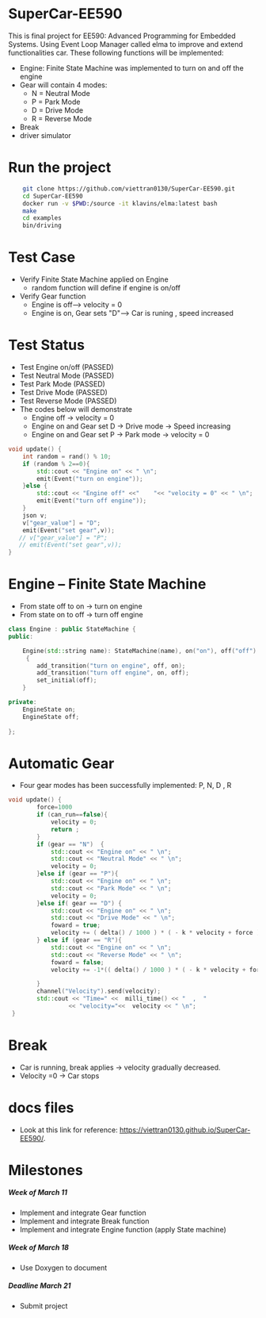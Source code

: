 # SuperCar-EE590
This is final project for EE590: Advanced Programming for Embedded Systems.
Using Event Loop Manager called elma to improve and extend functionalities  car.
These following functions will be implemented: 
* Engine: Finite State Machine was implemented to turn on and off the engine
* Gear will contain 4 modes:
    * N = Neutral Mode
    * P = Park Mode
    * D = Drive Mode
    * R = Reverse Mode
* Break
* driver simulator
# Run the project
```bash 
    git clone https://github.com/viettran0130/SuperCar-EE590.git
    cd SuperCar-EE590
    docker run -v $PWD:/source -it klavins/elma:latest bash
    make
    cd examples
    bin/driving 
```
# Test Case
* Verify Finite State Machine applied on Engine 
   * random function will define if engine is on/off
* Verify Gear function
   * Engine is off--> velocity = 0
   * Engine is on, Gear sets "D"--> Car is runing , speed increased 
# Test Status 
* Test Engine on/off (PASSED)
* Test Neutral Mode (PASSED)
* Test Park Mode (PASSED)
* Test Drive Mode (PASSED)
* Test Reverse Mode (PASSED)
* The codes below will demonstrate  
   * Engine off -> velocity = 0 
   * Engine on and Gear set D -> Drive mode -> Speed increasing 
   * Engine on and Gear set P -> Park mode -> velocity = 0
```c++ 
void update() {
    int random = rand() % 10;
    if (random % 2==0){
        std::cout << "Engine on" << " \n";
        emit(Event("turn on engine"));
    }else {
        std::cout << "Engine off" <<"    "<< "velocity = 0" << " \n";
        emit(Event("turn off engine"));   
    }
    json v;
    v["gear_value"] = "D";
    emit(Event("set gear",v));   
   // v["gear_value"] = "P";
   // emit(Event("set gear",v)); 
}
```
# Engine – Finite State Machine
* From state off to on -> turn on engine 
* From state on to off -> turn off engine 
```c++ 
class Engine : public StateMachine {
public:

    Engine(std::string name): StateMachine(name), on("on"), off("off")
     {
        add_transition("turn on engine", off, on);
        add_transition("turn off engine", on, off);
        set_initial(off);
    }

private:
    EngineState on;
    EngineState off;
    
};
```
# Automatic Gear 
* Four gear modes has been successfully implemented: P, N, D , R 
```c++
void update() {
        force=1000
        if (can_run==false){
            velocity = 0;
            return ; 
        }
        if (gear == "N")  {
            std::cout << "Engine on" << " \n";
            std::cout << "Neutral Mode" << " \n";
            velocity = 0;
        }else if (gear == "P"){
            std::cout << "Engine on" << " \n";
            std::cout << "Park Mode" << " \n";
            velocity = 0;
        }else if( gear == "D") {
            std::cout << "Engine on" << " \n";
            std::cout << "Drive Mode" << " \n";
            foward = true;
            velocity += ( delta() / 1000 ) * ( - k * velocity + force ) / m;   
        } else if (gear == "R"){
            std::cout << "Engine on" << " \n";
            std::cout << "Reverse Mode" << " \n";
            foward = false; 
            velocity += -1*(( delta() / 1000 ) * ( - k * velocity + force ) / m);

        }
        channel("Velocity").send(velocity);
        std::cout << "Time=" <<  milli_time() << "  ,  "
                 << "velocity="<<  velocity << " \n";   
 }
```
# Break 
* Car is running, break applies -> velocity gradually decreased.  
* Velocity =0 -> Car stops
# docs files 
* Look at this link for reference: 
https://viettran0130.github.io/SuperCar-EE590/.
# Milestones
##### Week of March 11
* Implement and integrate Gear function 
* Implement and integrate Break function
* Implement and integrate Engine function (apply State machine)
##### Week of March 18 
* Use Doxygen to document 
##### Deadline March 21
* Submit project 













